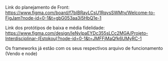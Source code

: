 Link do planejamento de Front: https://www.figma.com/board/f7bIBRayLCsU1RqvsSWMty/Welcome-to-FigJam?node-id=0-1&t=gbG053aa3i5HbQ1e-1

Link dos protótipos de baixa e média fidelidade: https://www.figma.com/design/IeNyIpaEYDc355sLCc2MGA/Projeto-Interdisciplinar-(Estokou)?node-id=0-1&t=JMFFjMaQfk6UMyRC-1

Os frameworks já estão com os seus respectivos arquivo de funcionamento (Vendo e node)
